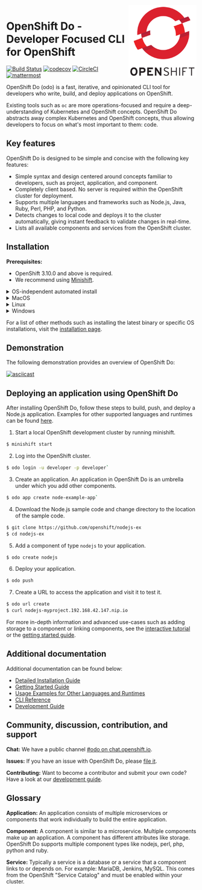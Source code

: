 <img src="./docs/img/openshift.png" width="180" align="right">

# OpenShift Do - Developer Focused CLI for OpenShift

[![Build Status](https://travis-ci.org/openshift/odo.svg?branch=master)](https://travis-ci.org/openshift/odo) [![codecov](https://codecov.io/gh/openshift/odo/branch/master/graph/badge.svg)](https://codecov.io/gh/openshift/odo) [![CircleCI](https://circleci.com/gh/openshift/odo/tree/master.svg?style=svg)](https://circleci.com/gh/openshift/odo/tree/master) [![mattermost](/docs/img/mattermost.svg)](https://chat.openshift.io/developers/channels/odo)

OpenShift Do (odo) is a fast, iterative, and opinionated CLI tool for developers who write, build, and deploy applications on OpenShift.

Existing tools such as `oc` are more operations-focused and require a deep-understanding of Kubernetes and OpenShift concepts. OpenShift Do abstracts away complex Kubernetes and OpenShift concepts, thus allowing developers to focus on what's most important to them: code.

## Key features
OpenShift Do is designed to be simple and concise with the following key features:

- Simple syntax and design centered around concepts familiar to developers, such as project, application, and component.
- Completely client based. No server is required within the OpenShift cluster for deployment.
- Supports multiple languages and frameworks such as Node.js, Java, Ruby, Perl, PHP, and Python.
- Detects changes to local code and deploys it to the cluster automatically, giving instant feedback to validate changes in real-time.
- Lists all available components and services from the OpenShift cluster.

## Installation

**Prerequisites:**
* OpenShift 3.10.0 and above is required.
* We recommend using [Minishift](https://github.com/minishift/minishift).

<details>
<summary> OS-independent automated install</summary>

#### Use this [bash script](./scripts/install.sh) to quickly install OpenShift Do. It will automatically detect your operating system and install `odo` accordingly.

```sh
curl -L https://github.com/openshift/odo/raw/master/scripts/install.sh | bash
```

</details>

<details>
<summary> MacOS</summary>

#### Binary installation:
```sh
sudo curl -L https://github.com/openshift/odo/releases/download/v0.0.20/odo-darwin-amd64 -o /usr/local/bin/odo && sudo chmod +x /usr/local/bin/odo
```

#### Tarball installation:
```sh
sudo sh -c 'curl -L https://github.com/openshift/odo/releases/download/v0.0.20/odo-darwin-amd64.gz | gzip -d > /usr/local/bin/odo; chmod +x /usr/local/bin/odo'
```

</details>

<details>
<summary> Linux</summary>

#### Binary installation:
```sh
sudo curl -L https://github.com/openshift/odo/releases/download/v0.0.20/odo-linux-amd64 -o /usr/local/bin/odo && sudo chmod +x /usr/local/bin/odo
```

#### Tarball installation:
```sh
sudo sh -c 'curl -L https://github.com/openshift/odo/releases/download/v0.0.20/odo-linux-amd64.gz | gzip -d > /usr/local/bin/odo; chmod +x /usr/local/bin/odo'
```

</details>

<details>
<summary> Windows</summary>

In order to correctly use OpenShift Do you must download it and add it to your PATH environment variable:

1. Download the `odo-windows-amd64.exe.gz` file from the [GitHub releases page](https://github.com/openshift/odo/releases).
2. Extract the file.
3. Add the location of extracted binary to your PATH environment variable by following [this Wiki page](https://github.com/openshift/odo/wiki/Setting-PATH-variable-on-Windows).

</details>

For a list of other methods such as installing the latest binary or specific OS installations, visit the [installation page](/docs/installation.md).

## Demonstration
The following demonstration provides an overview of OpenShift Do:

[![asciicast](https://asciinema.org/a/225717.svg)](https://asciinema.org/a/225717)

## Deploying an application using OpenShift Do

After installing OpenShift Do, follow these steps to build, push, and deploy a Node.js application. Examples for other supported languages and runtimes can be found [here](https://github.com/openshift/odo/blob/master/docs/examples.md).

1. Start a local OpenShift development cluster by running minishift.
```sh
$ minishift start
```

2. Log into the OpenShift cluster.
```sh
$ odo login -u developer -p developer`
```

3. Create an application. An application in OpenShift Do is an umbrella under which you add other components.
```sh
$ odo app create node-example-app`
```

4. Download the Node.js sample code and change directory to the location of the sample code.
```sh
$ git clone https://github.com/openshift/nodejs-ex
$ cd nodejs-ex
```

5. Add a component of type `nodejs` to your application.
```sh
$ odo create nodejs
```
6. Deploy your application.
```sh
$ odo push
```
7. Create a URL to access the application and visit it to test it.
```sh
$ odo url create
$ curl nodejs-myproject.192.168.42.147.nip.io
```

For more in-depth information and advanced use-cases such as adding storage to a component or linking components, see the [interactive tutorial](https://learn.openshift.com/introduction/developing-with-odo/) or the [getting started guide](/docs/getting-started.md).

## Additional documentation

Additional documentation can be found below:

  - [Detailed Installation Guide](https://github.com/openshift/odo/blob/master/docs/installation.md)
  - [Getting Started Guide](https://github.com/openshift/odo/blob/master/docs/getting-started.md)
  - [Usage Examples for Other Languages and Runtimes](https://github.com/openshift/odo/blob/master/docs/examples.md)
  - [CLI Reference](https://github.com/openshift/odo/blob/master/docs/cli-reference.md)
  - [Development Guide](https://github.com/openshift/odo/blob/master/docs/development.md)

## Community, discussion, contribution, and support

**Chat:** We have a public channel [#odo on chat.openshift.io](https://chat.openshift.io/developers/channels/odo).

**Issues:** If you have an issue with OpenShift Do, please [file it](https://github.com/openshift/odo/issues).

**Contributing:** Want to become a contributor and submit your own code? Have a look at our [development guide](https://github.com/openshift/odo/blob/master/docs/development.md).

## Glossary

**Application:** An application consists of multiple microservices or components that work individually to build the entire application.

**Component:** A component is similar to a microservice. Multiple components make up an application. A component has different attributes like storage. OpenShift Do supports multiple component types like nodejs, perl, php, python and ruby.

**Service:** Typically a service is a database or a service that a component links to or depends on. For example: MariaDB, Jenkins, MySQL. This comes from the OpenShift "Service Catalog" and must be enabled within your cluster.

